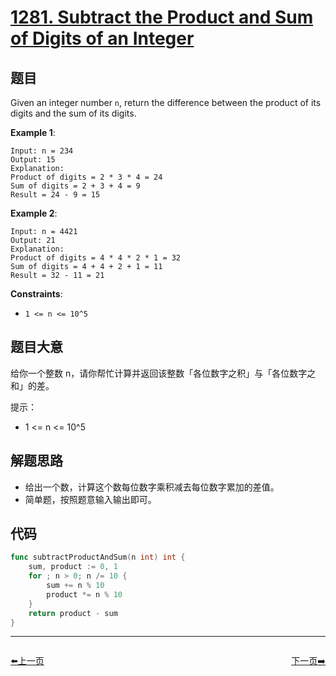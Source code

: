 # [1281. Subtract the Product and Sum of Digits of an Integer](https://leetcode.com/problems/subtract-the-product-and-sum-of-digits-of-an-integer/)



## 题目

Given an integer number `n`, return the difference between the product of its digits and the sum of its digits.

**Example 1**:

```
Input: n = 234
Output: 15 
Explanation: 
Product of digits = 2 * 3 * 4 = 24 
Sum of digits = 2 + 3 + 4 = 9 
Result = 24 - 9 = 15
```

**Example 2**:

```
Input: n = 4421
Output: 21
Explanation: 
Product of digits = 4 * 4 * 2 * 1 = 32 
Sum of digits = 4 + 4 + 2 + 1 = 11 
Result = 32 - 11 = 21
```

**Constraints**:

- `1 <= n <= 10^5`

## 题目大意

给你一个整数 n，请你帮忙计算并返回该整数「各位数字之积」与「各位数字之和」的差。

提示：

- 1 <= n <= 10^5

## 解题思路

- 给出一个数，计算这个数每位数字乘积减去每位数字累加的差值。
- 简单题，按照题意输入输出即可。

## 代码

```go
func subtractProductAndSum(n int) int {
	sum, product := 0, 1
	for ; n > 0; n /= 10 {
		sum += n % 10
		product *= n % 10
	}
	return product - sum
}
```


----------------------------------------------
<div style="display: flex;justify-content: space-between;align-items: center;">
<p><a href="https://books.halfrost.com/leetcode/ChapterFour/1275.Find-Winner-on-a-Tic-Tac-Toe-Game/">⬅️上一页</a></p>
<p><a href="https://books.halfrost.com/leetcode/ChapterFour/1283.Find-the-Smallest-Divisor-Given-a-Threshold/">下一页➡️</a></p>
</div>

